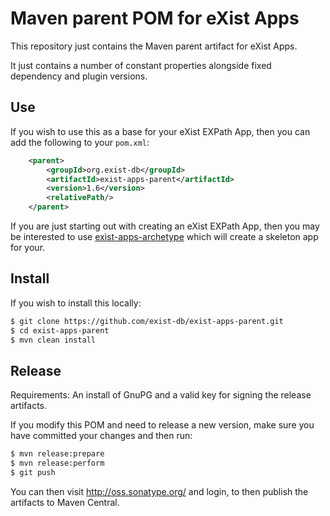 # Maven parent POM for eXist Apps

This repository just contains the Maven parent artifact for eXist Apps.

It just contains a number of constant properties alongside fixed dependency and plugin versions.

## Use
If you wish to use this as a base for your eXist EXPath App, then you can add the following to your `pom.xml`:

```xml
    <parent>
        <groupId>org.exist-db</groupId>
        <artifactId>exist-apps-parent</artifactId>
        <version>1.6</version>
        <relativePath/>
    </parent>
```

If you are just starting out with creating an eXist EXPath App, then you may be interested to use [exist-apps-archetype](https://github.com/exist-db/exist-apps/archetype) which will create a skeleton app for your.

## Install
If you wish to install this locally:
```bash
$ git clone https://github.com/exist-db/exist-apps-parent.git
$ cd exist-apps-parent
$ mvn clean install
```

## Release

Requirements: An install of GnuPG and a valid key for signing the release artifacts.

If you modify this POM and need to release a new version, make sure you have committed your changes and then run:

```bash
$ mvn release:prepare
$ mvn release:perform
$ git push
```

You can then visit http://oss.sonatype.org/ and login, to then publish the artifacts to Maven Central.
